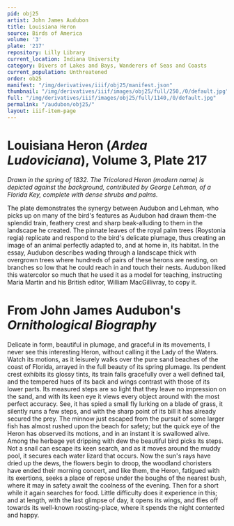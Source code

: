 ```yaml
---
pid: obj25
artist: John James Audubon
title: Louisiana Heron
source: Birds of America
volume: '3'
plate: '217'
repository: Lilly Library
current_location: Indiana University
category: Divers of Lakes and Bays, Wanderers of Seas and Coasts
current_population: Unthreatened
order: ob25
manifest: "/img/derivatives/iiif/obj25/manifest.json"
thumbnail: "/img/derivatives/iiif/images/obj25/full/250,/0/default.jpg"
full: "/img/derivatives/iiif/images/obj25/full/1140,/0/default.jpg"
permalink: "/audubon/obj25/"
layout: iiif-item-page
---
```


# Louisiana Heron (_Ardea Ludoviciana_), Volume 3, Plate 217

_Drawn in the spring of 1832. The Tricolored Heron (modern name) is depicted against the background, contributed by George Lehman, of a Florida Key, complete with dense shrubs and palms._

The plate demonstrates the synergy between Audubon and Lehman, who picks up on many of the bird's features as Audubon had drawn them-the splendid train, feathery crest and sharp beak-alluding to them in the landscape he created. The pinnate leaves of the royal palm trees (Roystonia regia) replicate and respond to the bird's delicate plumage, thus creating an image of an animal perfectly adapted to, and at home in, its habitat. In the essay, Audubon describes wading through a landscape thick with overgrown trees where hundreds of pairs of these herons are nesting, on branches so low that he could reach in and touch their nests. Audubon liked this watercolor so much that he used it as a model for teaching, instructing Maria Martin and his British editor, William MacGillivray, to copy it.

# From John James Audubon's _Ornithological Biography_

Delicate in form, beautiful in plumage, and graceful in its movements, I never see this interesting Heron, without calling it the Lady of the Waters. Watch its motions, as it leisurely walks over the pure sand beaches of the coast of Florida, arrayed in the full beauty of its spring plumage. Its pendent crest exhibits its glossy tints, its train falls gracefully over a well defined tail, and the tempered hues of its back and wings contrast with those of its lower parts. Its measured steps are so light that they leave no impression on the sand, and with its keen eye it views every object around with the most perfect accuracy. See, it has spied a small fly lurking on a blade of grass, it silently runs a few steps, and with the sharp point of its bill it has already secured the prey. The minnow just escaped from the pursuit of some larger fish has almost rushed upon the beach for safety; but the quick eye of the Heron has observed its motions, and in an instant it is swallowed alive. Among the herbage yet dripping with dew the beautiful bird picks its steps. Not a snail can escape its keen search, and as it moves around the muddy pool, it secures each water lizard that occurs. Now the sun's rays have dried up the dews, the flowers begin to droop, the woodland choristers have ended their morning concert, and like them, the Heron, fatigued with its exertions, seeks a place of repose under the boughs of the nearest bush, where it may in safety await the coolness of the evening. Then for a short while it again searches for food. Little difficulty does it experience in this; and at length, with the last glimpse of day, it opens its wings, and flies off towards its well-known roosting-place, where it spends the night contented and happy.
